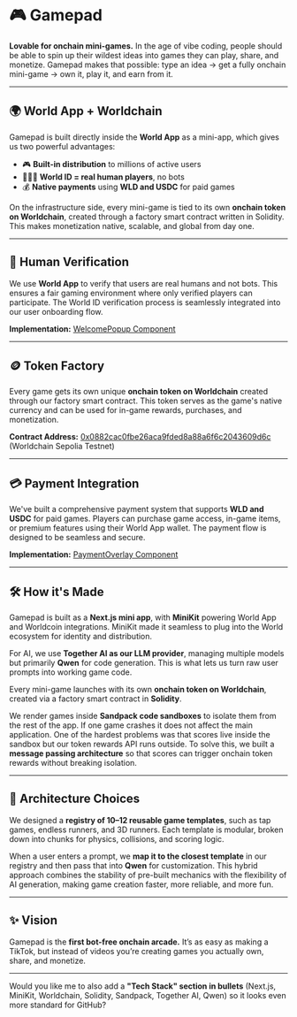 # 🎮 Gamepad

**Lovable for onchain mini-games.**
In the age of vibe coding, people should be able to spin up their wildest ideas into games they can play, share, and monetize. Gamepad makes that possible: type an idea → get a fully onchain mini-game → own it, play it, and earn from it.

---

## 🌍 World App + Worldchain

Gamepad is built directly inside the **World App** as a mini-app, which gives us two powerful advantages:

- 🎮 **Built-in distribution** to millions of active users
- 🧑‍🤝‍🧑 **World ID = real human players**, no bots
- 💰 **Native payments** using **WLD and USDC** for paid games

On the infrastructure side, every mini-game is tied to its own **onchain token on Worldchain**, created through a factory smart contract written in Solidity. This makes monetization native, scalable, and global from day one.

---

## 🔐 Human Verification

We use **World App** to verify that users are real humans and not bots. This ensures a fair gaming environment where only verified players can participate. The World ID verification process is seamlessly integrated into our user onboarding flow.

**Implementation:** [WelcomePopup Component](https://github.com/Ayushjain2205/gamepad/blob/main/src/components/WelcomePopup/index.tsx#L42)

---

## 🪙 Token Factory

Every game gets its own unique **onchain token on Worldchain** created through our factory smart contract. This token serves as the game's native currency and can be used for in-game rewards, purchases, and monetization.

**Contract Address:** [0x0882cac0fbe26aca9fded8a88a6f6c2043609d6c](https://sepolia.worldscan.org/address/0x0882cac0fbe26aca9fded8a88a6f6c2043609d6c) (Worldchain Sepolia Testnet)

---

## 💳 Payment Integration

We've built a comprehensive payment system that supports **WLD and USDC** for paid games. Players can purchase game access, in-game items, or premium features using their World App wallet. The payment flow is designed to be seamless and secure.

**Implementation:** [PaymentOverlay Component](https://github.com/Ayushjain2205/gamepad/blob/main/src/components/PaymentOverlay/index.tsx)

---

## 🛠️ How it's Made

Gamepad is built as a **Next.js mini app**, with **MiniKit** powering World App and Worldcoin integrations. MiniKit made it seamless to plug into the World ecosystem for identity and distribution.

For AI, we use **Together AI as our LLM provider**, managing multiple models but primarily **Qwen** for code generation. This is what lets us turn raw user prompts into working game code.

Every mini-game launches with its own **onchain token on Worldchain**, created via a factory smart contract in **Solidity**.

We render games inside **Sandpack code sandboxes** to isolate them from the rest of the app. If one game crashes it does not affect the main application. One of the hardest problems was that scores live inside the sandbox but our token rewards API runs outside. To solve this, we built a **message passing architecture** so that scores can trigger onchain token rewards without breaking isolation.

---

## 🧩 Architecture Choices

We designed a **registry of 10–12 reusable game templates**, such as tap games, endless runners, and 3D runners. Each template is modular, broken down into chunks for physics, collisions, and scoring logic.

When a user enters a prompt, we **map it to the closest template** in our registry and then pass that into **Qwen** for customization. This hybrid approach combines the stability of pre-built mechanics with the flexibility of AI generation, making game creation faster, more reliable, and more fun.

---

## ✨ Vision

Gamepad is the **first bot-free onchain arcade.**
It’s as easy as making a TikTok, but instead of videos you’re creating games you actually own, share, and monetize.

---

Would you like me to also add a **"Tech Stack" section in bullets** (Next.js, MiniKit, Worldchain, Solidity, Sandpack, Together AI, Qwen) so it looks even more standard for GitHub?
